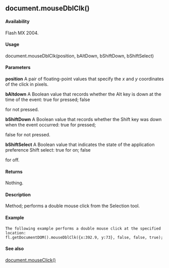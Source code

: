 ## document.mouseDblClk()

#### Availability

Flash MX 2004.

#### Usage

document.mouseDblClk(position, bAltDown, bShiftDown, bShiftSelect)

#### Parameters

**position** A pair of floating-point values that specify the *x* and *y* coordinates of the click in pixels.
>
**bAltdown** A Boolean value that records whether the Alt key is down at the time of the event: true for pressed; false
>
for not pressed.
>
**bShiftDown** A Boolean value that records whether the Shift key was down when the event occurred: true for pressed;
>
false for not pressed.
>
**bShiftSelect** A Boolean value that indicates the state of the application preference Shift select: true for on; false
>
for off.

#### Returns

Nothing.

#### Description

Method; performs a double mouse click from the Selection tool.

#### Example

```
The following example performs a double mouse click at the specified location:
fl.getDocumentDOM().mouseDblClk({x:392.9, y:73}, false, false, true);

```
#### See also

[document.mouseClick()](#_bookmark238)
